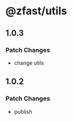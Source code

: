 # @zfast/utils

## 1.0.3

### Patch Changes

- change utils

## 1.0.2

### Patch Changes

- publish
